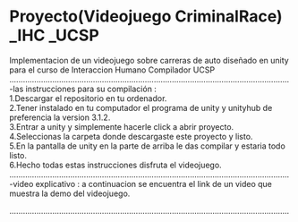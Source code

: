 # Proyecto(Videojuego CriminalRace) _IHC _UCSP
 Implementacion de un videojuego sobre carreras de auto diseñado en unity para el curso de Interaccion Humano Compilador UCSP <br/>
 ............................................................................................................................ <br/>
 -las instrucciones para su compilación : <br/>
 1.Descargar el repositorio en tu ordenador. <br/>
 2.Tener instalado en tu computador el programa de unity y unityhub de preferencia la version 3.1.2. <br/>
 3.Entrar a unity y simplemente hacerle click a abrir proyecto. <br/>
 4.Seleccionas la carpeta donde descargaste este proyecto y listo. <br/>
 5.En la pantalla de unity en la parte de arriba le das compilar y estaria todo listo. <br/>
 6.Hecho todas estas instrucciones disfruta el videojuego. <br/>
 ............................................................................................................................ <br/>
 -video explicativo : a continuacion se encuentra el link de un video que muestra la demo del videojuego.<br/>
 
 ............................................................................................................................ <br/>
